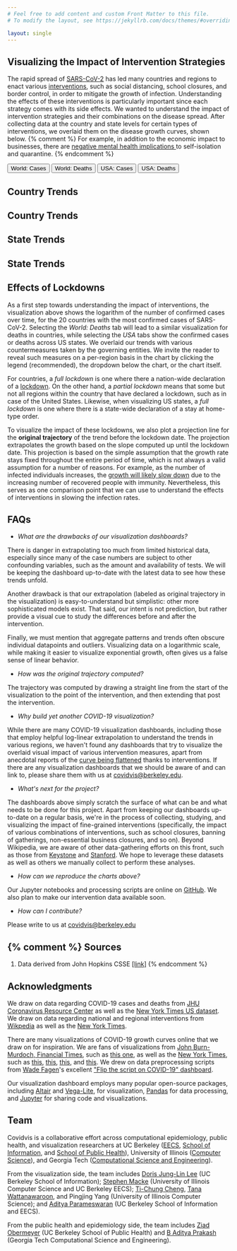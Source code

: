 ```yaml
---
# Feel free to add content and custom Front Matter to this file.
# To modify the layout, see https://jekyllrb.com/docs/themes/#overriding-theme-defaults

layout: single
---
```


Visualizing the Impact of Intervention Strategies
-----
The rapid spread of <a href="https://en.wikipedia.org/wiki/Coronavirus_disease_2019">SARS-CoV-2</a> has led many countries and regions to enact various <a href="https://en.wikipedia.org/wiki/National_responses_to_the_2019%E2%80%9320_coronavirus_pandemic">interventions</a>, 
such as social distancing, school closures, and border control, 
in order to mitigate the growth of infection. Understanding the effects
of these interventions is particularly important since each strategy comes with its side effects.
We wanted to understand the impact of intervention strategies and their combinations on the disease spread.
After collecting data at the country and state levels for certain types of interventions, we overlaid
them on the disease growth curves, shown below.
{% comment %}
For example, in addition to the economic impact to businesses, there are
<a href="https://www.thelancet.com/journals/lancet/article/PIIS0140-6736(20)30460-8/fulltext">
negative mental health implications
</a> to self-isolation and quarantine.
{% endcomment %}

<div class="tabbed-ui overflow-center">
<div class="tab">
  <button class="tablinks" id="default-open" onclick="openChart(event, 'country-case-tab')">World: Cases</button>
  <button class="tablinks" onclick="openChart(event, 'country-death-tab')">World: Deaths</button>
  <button class="tablinks" onclick="openChart(event, 'usa-case-tab')">USA: Cases</button>
  <button class="tablinks" onclick="openChart(event, 'usa-death-tab')">USA: Deaths</button>
</div>

<div class="tab-content" id="country-case-tab">
    <h2 class="centered">Country Trends</h2>
    <div id="country_vis"></div>
</div>

<div class="tab-content" id="country-death-tab">
    <h2 class="centered">Country Trends</h2>
    <div id="country_death_vis"></div>
</div>

<div class="tab-content" id="usa-case-tab">
    <h2 class="centered">State Trends</h2>
    <div id="state_vis"></div>
</div>

<div class="tab-content" id="usa-death-tab">
    <h2 class="centered">State Trends</h2>
    <div id="state_death_vis"></div>
</div>
</div>

<h2 id="lockdown_section">Effects of Lockdowns</h2>
<p>
As a first step towards understanding the impact of interventions, the
visualization above shows the logarithm of the number of confirmed cases 
over time, for the 20 countries with the most confirmed cases of SARS-CoV-2.
Selecting the <i>World: Deaths</i> tab will
lead to a similar visualization for deaths in countries,
while selecting the <i>USA</i> tabs show the confirmed cases
or deaths across US states. 
We overlaid our trends with various countermeasures 
taken by the governing entities. 
We invite the reader to reveal
such measures on a per-region basis
in the chart by clicking the legend (recommended), 
the dropdown below the chart, or the chart itself.
</p>


<p>
For countries, a <i>full lockdown</i> is 
one where there a nation-wide 
declaration of a <a href="https://en.wikipedia.org/wiki/Curfews_and_lockdowns_related_to_the_2019%E2%80%9320_coronavirus_pandemic">lockdown</a>.
On the other hand, a <i>partial lockdown</i> means that some but not all
regions within the country that have declared a lockdown, such as in case of the United States. 
Likewise, when visualizing US states, 
a <i>full lockdown</i> is 
one where there is a state-wide 
declaration of a stay at home-type order.
</p>

<p>
To visualize the impact of these lockdowns,
we also plot a
projection line for the <b>original trajectory</b> 
of the trend before the lockdown date. 
The projection extrapolates the
growth based on the slope computed up until the lockdown date. 
This projection is based on the simple
assumption that the growth rate stays fixed 
throughout the entire period of time, 
which is not always a valid
assumption for a number of reasons. 
For example, as the number of infected individuals increases, the
<a href="https://www.washingtonpost.com/graphics/2020/world/corona-simulator/">
growth will likely slow down</a>
due to the increasing number of 
recovered people with immunity. 
Nevertheless, this serves as one comparison point that
we can use to understand the effects of 
interventions in slowing the infection rates.
</p>





FAQs
----

- *What are the drawbacks of our visualization dashboards?*

There is danger in
extrapolating too much from limited historical data, especially since many of the case numbers are subject to
other confounding variables, such as the amount and availability of tests. 
We will be keeping the dashboard up-to-date with
the latest data to see how these trends unfold. 

Another drawback is that our extrapolation 
(labeled as original trajectory in the visualization) 
is easy-to-understand but simplistic: other more
sophisticated models exist. 
That said, our intent is not prediction, but rather provide a visual cue
to study the differences before and after the intervention.

Finally, we must mention that aggregate patterns and trends often obscure individual datapoints and outliers. Visualizing data on a logarithmic scale, while making it easier to visualize 
exponential growth, often gives us a false sense of linear behavior. 

- *How was the original trajectory computed?*

The trajectory was computed by drawing a straight line from the start of the visualization to the point
of the intervention, and then extending that post the intervention. 

- *Why build yet another COVID-19 visualization?*

While there are many COVID-19 visualization dashboards, including those that employ helpful log-linear extrapolation to understand the trends in various regions, we haven't found any dashboards that try to visualize the overlaid visual impact of various intervention measures, apart from anecdotal reports of the [curve being flattened](https://www.nytimes.com/article/flatten-curve-coronavirus.html) thanks to interventions. If there are any visualization dashboards that we should be aware of and can link to, please share them with us at [covidvis@berkeley.edu](mailto:covidvis@berkeley.edu).

- *What's next for the project?*

The dashboards above simply scratch the surface of what can be and what needs to be done for this project. Apart from keeping our dashboards up-to-date on a regular basis, we're in the process of collecting, studying, and visualizing the impact of fine-grained interventions (specifically, the impact of various combinations of interventions, such as school closures, banning of gatherings, non-essential business closures, and so on). Beyond Wikipedia, we are aware of other data-gathering efforts on this front, such as those from [Keystone](https://www.keystonestrategy.com/coronavirus-covid19-intervention-dataset-model/) and [Stanford](https://socialdistancing.stanford.edu/). We hope to leverage these datasets as well as others we manually collect to perform these analyses. 

- *How can we reproduce the charts above?*

Our Jupyter notebooks and processing scripts are online on [GitHub](https://github.com/covidvis/covid19-vis). We also plan to make our intervention data available soon.

- *How can I contribute?* 

Please write to us at [covidvis@berkeley.edu](mailto:covidvis@berkeley.edu)

{% comment %}
Sources
-------
1. Data derived from John Hopkins CSSE [[link]](https://github.com/CSSEGISandData/COVID-19)
{% endcomment %}

Acknowledgments
----------------
We draw on data regarding COVID-19 cases and deaths from [JHU Coronavirus Resource Center](https://coronavirus.jhu.edu/data) as well as the [New York Times US dataset](https://github.com/nytimes/covid-19-data).  We draw on data regarding national and regional interventions from [Wikpedia](https://en.wikipedia.org/wiki/National_responses_to_the_2019%E2%80%9320_coronavirus_pandemic) as well as the [New York Times](https://github.com/nytimes/covid-19-data). 

There are many visualizations of COVID-19 growth curves online that we draw on for inspiration. We are fans of visualizations from [John Burn-Murdoch, Financial Times](https://www.ft.com/john-burn-murdoch), such as [this one](https://www.ft.com/coronavirus-latest), as well as the [New York Times](https://www.nytimes.com/news-event/coronavirus), such as [this](https://www.nytimes.com/interactive/2020/04/06/us/coronavirus-deaths-united-states.html), [this](https://www.nytimes.com/interactive/2020/world/coronavirus-maps.html), [this](https://www.nytimes.com/interactive/2020/04/03/upshot/coronavirus-metro-area-tracker.html), and [this](https://www.nytimes.com/interactive/2020/us/coronavirus-stay-at-home-order.html). We drew on data preprocessing scripts from [Wade Fagen](https://waf.cs.illinois.edu/)'s excellent ["Flip the script on COVID-19" dashboard](http://91-divoc.com/). 

Our visualization dashboard employs many popular open-source packages, including
[Altair](https://altair-viz.github.io/) and [Vega-Lite](https://vega.github.io/vega-lite/), for visualization,
[Pandas](https://pandas.pydata.org/) for data processing, and [Jupyter](https://jupyter.org/) for sharing code and visualizations. 

Team
----
Covidvis is a collaborative effort across computational epidemiology, public health, and visualization researchers at UC Berkeley ([EECS](https://eecs.berkeley.edu/), [School of Information](https://www.ischool.berkeley.edu/), and [School of Public Health](https://publichealth.berkeley.edu/)), University of Illinois ([Computer Science](https://www.cs.illinois.edu/)), and Georgia Tech ([Computational Science and Engineering](https://cse.gatech.edu/)). 

From the visualization side, the team includes [Doris Jung-Lin Lee](http://dorisjunglinlee.com/) (UC Berkeley School of Information); [Stephen Macke](https://smacke.net/) (University of Illinois Computer Science and UC Berkeley EECS); [Ti-Chung Cheng](https://tichung.com/), [Tana Wattanawaroon](https://www.linkedin.com/in/tanawattanawaroon/), and Pingjing Yang (University of Illinois Computer Science); and [Aditya Parameswaran](https://people.eecs.berkeley.edu/~adityagp/) (UC Berkeley School of Information and EECS).

From the public health and epidemiology side, the team includes [Ziad Obermeyer](https://publichealth.berkeley.edu/people/ziad-obermeyer/) (UC Berkeley School of Public Health) and [B Aditya Prakash](http://www.cc.gatech.edu/~badityap) (Georgia Tech Computational Science and Engineering).

